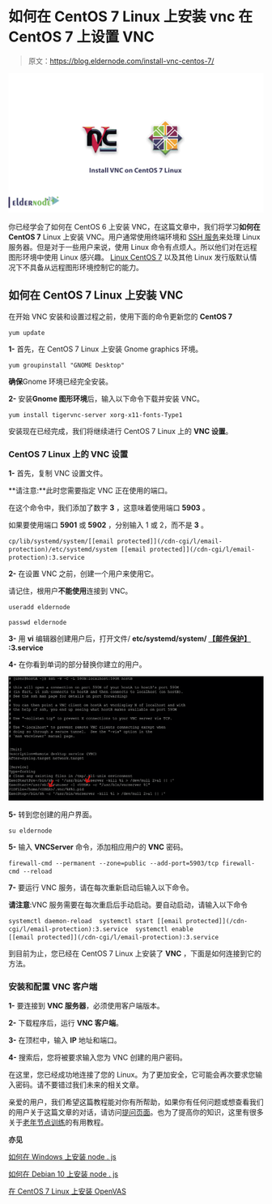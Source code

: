 # 如何在 CentOS 7 Linux 上安装 vnc 在 CentOS 7 上设置 VNC

> 原文：<https://blog.eldernode.com/install-vnc-centos-7/>

![How to install VNC on CentOS 7 Linux](img/78864e4d6e5ae8e7e96469f839551575.png)

你已经学会了如何在 CentOS 6 上安装 VNC，在这篇文章中，我们将学习**如何在 CentOS 7** Linux 上安装 VNC。用户通常使用终端环境和 [SSH 服务](https://eldernode.com/tag/install-ssh-server/)来处理 Linux 服务器。但是对于一些用户来说，使用 Linux 命令有点烦人。所以他们对在远程图形环境中使用 Linux 感兴趣。 [Linux CentOS 7](https://www.centos.org/) 以及其他 Linux 发行版默认情况下不具备从远程图形环境控制它的能力。

## 如何在 CentOS 7 Linux 上安装 VNC

在开始 VNC 安装和设置过程之前，使用下面的命令更新您的 **CentOS 7**

```
yum update
```

**1-** 首先，在 CentOS 7 Linux 上安装 Gnome graphics 环境。

```
yum groupinstall "GNOME Desktop"
```

**确保**Gnome 环境已经完全安装。

**2-** 安装**Gnome 图形环境**后，输入以下命令下载并安装 VNC。

```
yum install tigervnc-server xorg-x11-fonts-Type1
```

安装现在已经完成，我们将继续进行 CentOS 7 Linux 上的 **VNC 设置**。

### CentOS 7 Linux 上的 VNC 设置

**1-** 首先，复制 VNC 设置文件。

**请注意:**此时您需要指定 VNC 正在使用的端口。

在这个命令中，我们添加了数字 **3** ，这意味着使用端口 **5903** 。

如果要使用端口 **5901** 或 **5902** ，分别输入 1 或 2，而不是 **3** 。

```
cp/lib/systemd/system/[[email protected]](/cdn-cgi/l/email-protection)/etc/systemd/system [[email protected]](/cdn-cgi/l/email-protection):3.service
```

**2-** 在设置 VNC 之前，创建一个用户来使用它。

请记住，根用户**不能使用**连接到 VNC。

```
useradd eldernode
```

```
passwd eldernode
```

**3-** 用 **vi** 编辑器创建用户后，打开文件/ **etc/systemd/system/ [【邮件保护】](/cdn-cgi/l/email-protection) :3.service**

**4-** 在你看到单词的部分替换你建立的用户。

![VNC config file add user](img/0caf8cff8dfa54a927827fe094530fe6.png)

**5-** 转到您创建的用户界面。

```
su eldernode
```

**5-** 输入 **VNCServer** 命令，添加相应用户的 **VNC** 密码。

```
firewall-cmd --permanent --zone=public --add-port=5903/tcp firewall-cmd --reload
```

**7-** 要运行 VNC 服务，请在每次重新启动后输入以下命令。

**请注意**:VNC 服务需要在每次重启后手动启动。要自动启动，请输入以下命令

```
systemctl daemon-reload  systemctl start [[email protected]](/cdn-cgi/l/email-protection):3.service  systemctl enable [[email protected]](/cdn-cgi/l/email-protection):3.service 
```

到目前为止，您已经在 CentOS 7 Linux 上安装了 **VNC** ，下面是如何连接到它的方法。

### 安装和配置 VNC 客户端

**1-** 要连接到 **VNC 服务器**，必须使用客户端版本。

**2-** 下载程序后，运行 **VNC 客户端**。

**3-** 在顶栏中，输入 **IP** 地址和端口。

**4-** 搜索后，您将被要求输入您为 VNC 创建的用户密码。

在这里，您已经成功地连接了您的 Linux。为了更加安全，它可能会再次要求您输入密码。请不要错过我们未来的相关文章。

亲爱的用户，我们希望这篇教程能对你有所帮助，如果你有任何问题或想查看我们的用户关于这篇文章的对话，请访问[提问页面](https://eldernode.com/ask)。也为了提高你的知识，这里有很多关于[老年节点训练](https://eldernode.com/blog/)的有用教程。

**亦见**

[如何在 Windows 上安装 node . js](https://eldernode.com/install-node-js-on-windows/)

[如何在 Debian 10 上安装 node . js](https://eldernode.com/install-node-js-on-debian-10/)

[在 CentOS 7 Linux 上安装 OpenVAS](https://eldernode.com/install-openvas-centos-7/)